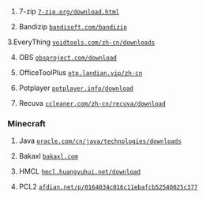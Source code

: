 
1. 7-zip
[`7-zip.org/download.html`](https://www.7-zip.org/download.html)

2. Bandizip
[`bandisoft.com/bandizip`](https://www.bandisoft.com/bandizip/)

3.EveryThing
[`voidtools.com/zh-cn/downloads`](https://www.voidtools.com/zh-cn/downloads/)

4. OBS
[`obsproject.com/download`](https://obsproject.com/download)

5. OfficeToolPlus
[`otp.landian.vip/zh-cn`](https://otp.landian.vip/zh-cn/)

6. Potplayer
[`potplayer.info/download`](https://potplayer.info/download/)

7. Recuva
[`ccleaner.com/zh-cn/recuva/download`](https://www.ccleaner.com/zh-cn/recuva/download)

### Minecraft

1. Java
[`oracle.com/cn/java/technologies/downloads`](https://www.oracle.com/cn/java/technologies/downloads/)

2. Bakaxl
[`bakaxl.com`](https://www.bakaxl.com/)

3. HMCL
[`hmcl.huangyuhui.net/download`](hmcl.huangyuhui.net/download)

4. PCL2
[`afdian.net/p/0164034c016c11ebafcb52540025c377`](https://afdian.net/p/0164034c016c11ebafcb52540025c377)